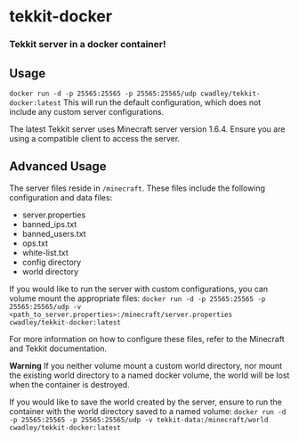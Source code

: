 # tekkit-docker
### Tekkit server in a docker container!

## Usage
`docker run -d -p 25565:25565 -p 25565:25565/udp cwadley/tekkit-docker:latest`
This will run the default configuration, which does not include any custom server configurations.

The latest Tekkit server uses Minecraft server version 1.6.4. Ensure you are using a compatible client to access the server.

## Advanced Usage
The server files reside in `/minecraft`. These files include the following configuration and data files:
* server.properties
* banned_ips.txt
* banned_users.txt
* ops.txt
* white-list.txt
* config directory
* world directory

If you would like to run the server with custom configurations, you can volume mount the appropriate files:
`docker run -d -p 25565:25565 -p 25565:25565/udp -v <path_to_server.properties>:/minecraft/server.properties cwadley/tekkit-docker:latest`

For more information on how to configure these files, refer to the Minecraft and Tekkit documentation.

**Warning**
If you neither volume mount a custom world directory, nor mount the existing world directory to a named docker volume, the world will be lost when the container is destroyed.

If you would like to save the world created by the server, ensure to run the container with the world directory saved to a named volume:
`docker run -d -p 25565:25565 -p 25565:25565/udp -v tekkit-data:/minecraft/world cwadley/tekkit-docker:latest`